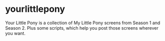 # yourlittlepony
Your Little Pony is a collection of My Little Pony screens from Season 1 and Season 2. Plus some scripts, which help you post those screens wherever you want.
